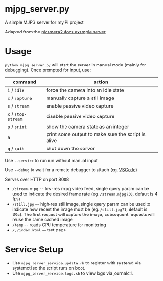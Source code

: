 # mjpg_server.py
A simple MJPG server for my Pi project

Adapted from the [picamera2 docs example server](https://github.com/raspberrypi/picamera2/blob/main/examples/mjpeg_server.py)

# Usage

`python mjpg_server.py` will start the server in manual mode (mainly for debugging). Once prompted for input, use:

| command 				| action 												|
| --------------------- | ----------------------------------------------------- |
| `i` / `idle`			| force the camera into an idle state 					|
| `c` / `capture`		| manually capture a still image 						|
| `s` / `stream`		| enable passive video capture 							|
| `x` / `stop-stream`	| disable passive video capture 						|
| `p` / `print`			| show the camera state as an integer 					|
| `a`					| print some output to make sure the script is alive 	|
| `q` / `quit`			| shut down the server 									|

Use `--service` to run run without manual input

Use `--debug` to wait for a remote debugger to attach (eg. [VSCode](https://learn.microsoft.com/en-us/visualstudio/python/debugging-python-code-on-remote-linux-machines?view=vs-2022))

Serves over HTTP on port 8088

- `/stream.mjpg` -- low-res mjpg video feed, single query param can be used to indicate the desired frame rate (eg. `/stream.mjpg?30`, default is 4 fps)
- `/still.jpg` -- high-res still image, single query param can be used to indicate how recent the image must be (eg. `/still.jpg?1`, default is 30s). The first request will capture the image, subsequent requests will reuse the same cached image
- `/temp` -- reads CPU temperature for monitoring
- `/`, `/index.html` -- test page

# Service Setup

- Use `mjpg_server_service.update.sh` to register with systemd via systemctl so the script runs on boot.
- Use `mjpg_server_service.logs.sh` to view logs via journalctl.
